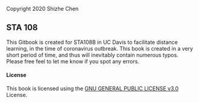
Copyright 2020 Shizhe Chen

## STA 108

This Gitbook is created for STA108B in UC Davis to facilitate distance learning, in the time of coronavirus outbreak. This book is created in a very short period of time, and thus will inevitably contain numerous typos. Please free feel to let me know if you spot any errors.

#### License

This book is licensed using the [GNU GENERAL PUBLIC LICENSE v3.0](https://www.gnu.org/licenses/gpl-3.0.en.html) License.
